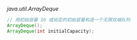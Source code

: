 *java.util.ArrayDeque<E>*
```java
// 用初始容量 16 或给定的初始容量构造一个无限双端队列
ArrayDeque();
ArrayDeque(int initialCapacity);
```